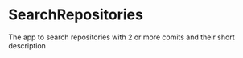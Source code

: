 # SearchRepositories
The app to search repositories with 2 or more comits and their short description
